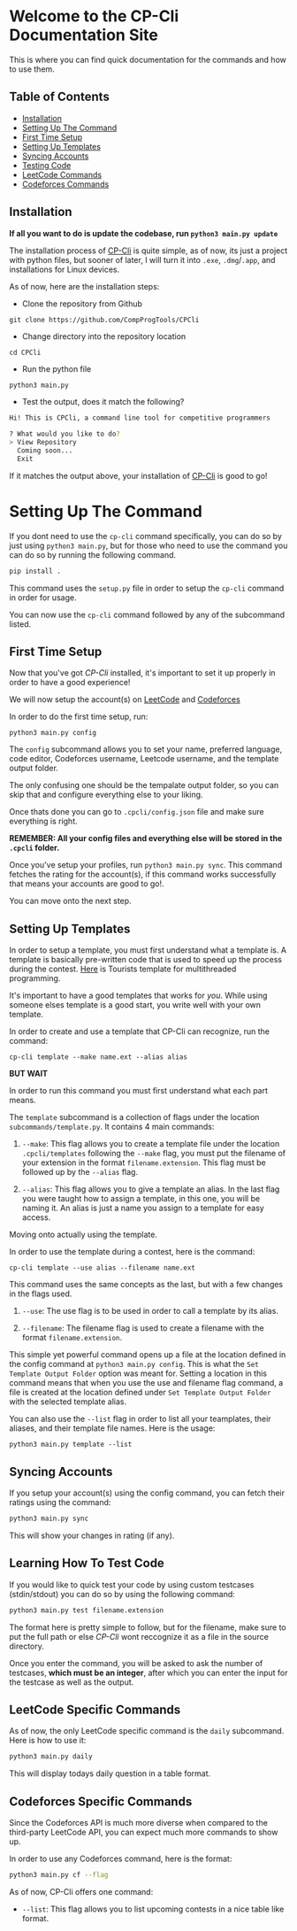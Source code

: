 # Welcome to the CP-Cli Documentation Site

This is where you can find quick documentation for the commands and how to use them.

## Table of Contents

- [Installation](#installation)
- [Setting Up The Command](#setting-up-the-command)
- [First Time Setup](#first-time-setup)
- [Setting Up Templates](#setting-up-templates)
- [Syncing Accounts](#syncing-accounts)
- [Testing Code](#learning-how-to-test-code)
- [LeetCode Commands](#leetcode-specific-commands)
- [Codeforces Commands](#codeforces-specific-commands)

## Installation

**If all you want to do is update the codebase, run `python3 main.py update`**

The installation process of [CP-Cli](https://github.com/CompProgTools/CPCli) is quite simple, as of now, its just a project with python files, but sooner of later, I will turn it into `.exe`, `.dmg`/`.app`, and installations for Linux devices.

As of now, here are the installation steps:
- Clone the repository from Github
```
git clone https://github.com/CompProgTools/CPCli
```
- Change directory into the repository location
```
cd CPCli
```
- Run the python file
```bash
python3 main.py
```

- Test the output, does it match the following?
```bash
Hi! This is CPCli, a command line tool for competitive programmers

? What would you like to do? 
> View Repository
  Coming soon...
  Exit
```

If it matches the output above, your installation of [CP-Cli](https://github.com/CompProgTools/CPCli) is good to go!

# Setting Up The Command

If you dont need to use the `cp-cli` command specifically, you can do so by just using `python3 main.py`, but for those who need to use the command you can do so by running the following command.

```bash
pip install .
```

This command uses the `setup.py` file in order to setup the `cp-cli` command in order for usage.

You can now use the `cp-cli` command followed by any of the subcommand listed.

## First Time Setup

Now that you've got *CP-Cli* installed, it's important to set it up properly in order to have a good experience!

We will now setup the account(s) on [LeetCode](https://leetcode.com) and [Codeforces](https://codeforces.com)

In order to do the first time setup, run:
```
python3 main.py config
```

The `config` subcommand allows you to set your name, preferred language, code editor, Codeforces username, Leetcode username, and the template output folder.

The only confusing one should be the tempalate output folder, so you can skip that and configure everything else to your liking.

Once thats done you can go to `.cpcli/config.json` file and make sure everything is right. 

**REMEMBER: All your config files and everything else will be stored in the `.cpcli` folder.**

Once you've setup your profiles, run `python3 main.py sync`. This command fetches the rating for the account(s), if this command works successfully that means your accounts are good to go!. 

You can move onto the next step.

## Setting Up Templates

In order to setup a template, you must first understand what a template is. A template is basically pre-written code that is used to speed up the process during the contest. [Here](https://github.com/the-tourist/algo/blob/master/template/multithreaded.cpp) is Tourists template for multithreaded programming.

It's important to have a good templates that works for *you*. While using someone elses template is a good start, you write well with your own template.

In order to create and use a template that CP-Cli can recognize, run the command:
```
cp-cli template --make name.ext --alias alias
```
**BUT WAIT**

In order to run this command you must first understand what each part means.

The `template` subcommand is a collection of flags under the location `subcommands/template.py`. It contains 4 main commands:

1. `--make`: This flag allows you to create a template file under the location `.cpcli/templates` following the `--make` flag, you must put the filename of your extension in the format `filename.extension`. This flag must be followed up by the `--alias` flag.

2. `--alias`: This flag allows you to give a template an alias. In the last flag you were taught how to assign a template, in this one, you will be naming it. An alias is just a name you assign to a template for easy access.

Moving onto actually using the template.

In order to use the template during a contest, here is the command:

```
cp-cli template --use alias --filename name.ext
```
This command uses the same concepts as the last, but with a few changes in the flags used.

1. `--use`: The use flag is to be used in order to call a template by its alias.

2. `--filename`: The filename flag is used to create a filename with the format `filename.extension`.

This simple yet powerful command opens up a file at the location defined in the config command at `python3 main.py config`. This is what the `Set Template Output Folder` option was meant for. Setting a location in this command means that when you use the use and filename flag command, a file is created at the location defined under `Set Template Output Folder` with the selected template alias.

You can also use the `--list` flag in order to list all your teamplates, their aliases, and their template file names. Here is the usage:

```
python3 main.py template --list
```

## Syncing Accounts

If you setup your account(s) using the config command, you can fetch their ratings using the command:
```bash
python3 main.py sync
```

This will show your changes in rating (if any).

## Learning How To Test Code

If you would like to quick test your code by using custom testcases (stdin/stdout) you can do so by using the following command:
```bash
python3 main.py test filename.extension
```

The format here is pretty simple to follow, but for the filename, make sure to put the full path or else *CP-Cli* wont reccognize it as a file in the source directory.

Once you enter the command, you will be asked to ask the number of testcases, **which must be an integer**, after which you can enter the input for the testcase as well as the output.

## LeetCode Specific Commands

As of now, the only LeetCode specific command is the `daily` subcommand. Here is how to use it:

```bash
python3 main.py daily
```

This will display todays daily question in a table format.

## Codeforces Specific Commands

Since the Codeforces API is much more diverse when compared to the third-party LeetCode API, you can expect much more commands to show up.

In order to use any Codeforces command, here is the format:
```bash
python3 main.py cf --flag
```

As of now, CP-Cli offers one command:

- `--list`: This flag allows you to list upcoming contests in a nice table like format.